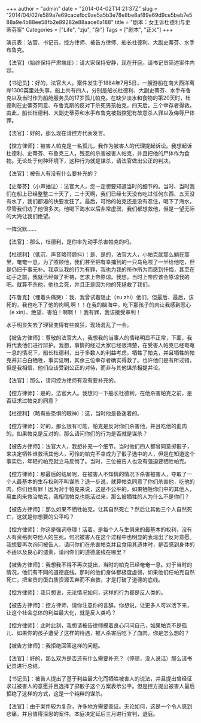 +++
author = "admin"
date = "2014-04-02T14:21:37Z"
slug = "2014/04/02/e589a7e69cacefbc9ae5a5b3e78e8be8af89e69d9ce5beb7e588a9e4b88ee58fb2e89282e88aace6a188"
title = "剧本：女王诉杜德利与史蒂芬案"
Categories = ["Life", "zju", "杂"]
Tags = ["剧本", "正义"]
+++

演员表：法官、书记员，控方律师、被告方律师、船长杜德利、大副史蒂芬、水手布鲁克。





【法官】（始终保持严肃端庄）：请大家保持安静，现在开庭。请书记员简述案件内容。





【书记员】：好的，法官大人。案件发生于1884年7月5日，一艘游船在南大西洋离岸1300英里处失事，船上共有四人，分别是船长杜德利、大副史蒂芬、水手布鲁克以及当时作为船舱服务员的17岁孤儿帕克。在缺少淡水和食物的第20天时，杜德利在史蒂芬同意、布鲁克斯的反对下杀死男孩帕克，四天后，三个幸存者得救。由此，船长杜德利、大副史蒂芬和水手布鲁克被指控犯有故意杀人罪以及侮辱尸体罪。





【法官】：好的，那么现在请控方代表发言。





【控方律师】：被害人帕克是一名孤儿，我作为被害人的代理提起诉讼。我想起诉杜德利、史蒂芬、布鲁克三人，残忍的杀害被害人帕克，并且把他的尸体作为食物。无论处于何种环境下，这种行为就是谋杀，请法官做出公正的判决。





【法官】：被告人有没有什么要补充的？





【史蒂芬】（小声抽泣）：法官大人，您一定想要知道当时的细节的。当时、当时我们在船上已经整整二十天了，二十天啊，我们已经七天没有吃过任何东西、五天没有水了，我们都渴的快要发狂了。最后，可怜的帕克还是没有忍住，喝下了海水，尽管我们劝了他很多次。他喝下海水以后非常虚弱，我们都想救他，但是一望无际的大海让我们绝望。





一阵沉默……





【法官】：那么，杜德利，是你率先动手杀害帕克的吗。





【杜德利】（低沉，声音略带颤抖）：是、是的，法官大人，小帕克就那么躺在那里，奄奄一息，为了照顾他，我们甚至把有幸捕到的一只乌龟喂了一半给他吃，但是仍旧于事无补。我承认我的行为有罪，我也为我的所作所为而感到忏悔，甚至在动手之前，我就已经做了祈祷，乞求上帝原谅。我想，当时上帝应该会原谅我的吧。就算不杀他，他也会死，并且正是因为他的死拯救了我们。





【布鲁克】（埋着头痛哭）：我、我曾试着阻止（zu zhi）他们，但最后、最后，该死的，我也吃下了他的肉啊,啊！！在我的脑海中，吃下那孩子的肉让我感到恶心（e xin）、绝望、害怕！啊啊！！我有罪，我该接受审判！





水手明显失去了理智变得有些疯狂，现场混乱了一会。





【被告方律师】：尊敬的法官大人，我想我的当事人的情绪明显不正常，下面，我将代表他们进行辩护。我想，事情的经过大家已经很清楚，在受害人帕克已经奄奄一息的情况下，船长杜德利，出于多数人的利益考虑，牺牲了帕克，并且牺牲的帕克并非白白牺牲，事实证明，其余三位幸存者确实得救了。也许他们是有所过错，但是我相信，他们应该受到公正的对待，而非与其他谋杀相提并论。





【法官】：那么，请问控方律师有没有要补充的。





【控方律师】：是的，法官大人。我想问一下船长杜德利，在他杀害帕克之前，是否征求过帕克的同意？





【杜德利】（略有些恐惧的眼神）：这，当时他是昏迷着的。





【控方律师】：好的，那么很有可能，帕克是反对你们杀害他，并且吃他的血肉的。如果帕克是反对的，那么请问你们的行为是否就是谋杀？





【被告方律师】：法官大人，我想补充一个细节。当时他们四人都曾同意掷骰子，来决定牺牲谁救活其他人，可怜的帕克不幸成为了骰子选中的人，但是在知道这个事实后，年轻的帕克就立马反悔了。当时，三位被告人也没有强迫要牺牲帕克。





【控方律师】：那最后的结局呢，在被害人不知情的情况下杀害被害人，夺取了一个人最基本的生存权利不叫谋杀？退一步说，就算帕克同意了你们杀害他，吃他的肉，你们也有罪！因为对于帕克来说，这是不公平的。如果牺牲你们中的其他人，用血肉来救治帕克，我相信帕克也能活过来，那么被牺牲的人为什么不是你们？





【被告方律师】：那么如果不牺牲帕克，让其自然死亡？然后让其他三个人自然死亡，这就是你想要的公平吗？





【控方律师】：你这是强词夺理！活着，是每个人与生俱来的最基本的权利，没有人有资格剥夺他人的生死。何况被害人在这个过程中也明显的表现出了反对意愿。我想要再次询问被告人，请问你们在杀害帕克并且食用其遗体时，是否感到身体的不适以及良心的谴责，请问你们的道德底线在哪里？





【被告方律师】：我想我不得不再次提出，当时的帕克已经奄奄一息。对于当时的情况，他们有不同的道德底线。那时的他们身体都极度虚弱，如果他们任帕克自然死亡，把宝贵的蛋白质资源丢弃而不自救，才是打破了道德的底线。





【控方律师】：我只想说，无论情况如何，这样的行为都是反人类的。





【被告方律师】：控方律师，请你注意你的言辞。你想说，让更多人可以活下来，让这个社会总体的利益最大化，就是反人类吗？





【控方律师】：此时此刻，我想请被告律师摸着良心问问自己，如果帕克不是孤儿、如果你的孩子遭受了这样的待遇，被人杀害后吃下了血肉，你是怎么想的？





【被告方律师】：我拒绝回答这样的问题。





【法官】：好的，那么双方是否还有什么需要补充？（停顿，没人说话）那么请书记员进行总结。





【书记员】：被告人提出了基于利益最大化而牺牲被害人的说法，并且提出曾经征求过被害人的意愿并且选择了掷骰子这个方案表示公平。但是控方提出被害人最后拒绝了这样的方式，这是一个纯粹的谋杀。





【法官】：由于案件较为复杂，许多地方需要查证。无论如何，这是一个令人感到悲痛，并且值得深思的案件。本庭决定延后三月进行宣判，退庭。



